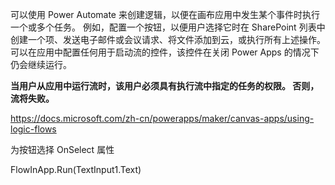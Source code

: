 可以使用 Power Automate 来创建逻辑，以便在画布应用中发生某个事件时执行一个或多个任务。 例如，配置一个按钮，以便用户选择它时在 SharePoint 列表中创建一个项、发送电子邮件或会议请求、将文件添加到云，或执行所有上述操作。 可以在应用中配置任何用于启动流的控件，该控件在关闭 Power Apps 的情况下仍会继续运行。

**当用户从应用中运行流时，该用户必须具有执行流中指定的任务的权限。 否则，流将失败。**

https://docs.microsoft.com/zh-cn/powerapps/maker/canvas-apps/using-logic-flows

为按钮选择 OnSelect 属性

FlowInApp.Run(TextInput1.Text)
